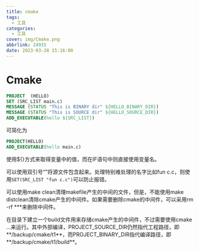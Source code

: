 ```yaml
---
title: cmake
tags:
  - 工具
categories:
  - 工具
cover: img/Cmake.png
abbrlink: 24935
date: 2023-03-28 15:16:00
---
```


# Cmake

```cmake
PROJECT  (HELLO)
SET (SRC_LIST main.c)  
MESSAGE (STATUS "This is BINARY dir" ${HELLO_BINARY_DIR})
MESSAGE (STATUS "This is SOURCE dir" ${HELLO_SOURCE_DIR})
ADD_EXECUTABLE(hello ${SRC_LIST})
```

可简化为

```cmake
PROJECT(HELLO)
ADD_EXECUTABLE(hello main.c)
```



使用${}方式来取得变量中的值，而在IF语句中则直接使用变量名。

可以使用双引号“”将源文件包含起来。处理特别难处理的名字比如fun c.c，则使用`SET(SRC_LIST "fun c.c")`可以防止报错。

可以使用make clean清理makefile产生的中间的文件，但是，不能使用make distclean清除cmake产生的中间件。如果需要删除cmake的中间件，可以采用rm -rf ***来删除中间件。

在目录下建立一个build文件用来存储cmake产生的中间件，不过需要使用cmake …来运行。其中外部编译，PROJECT_SOURCE_DIR仍然指代工程路径，即**/backup/cmake/t1**，而PROJECT_BINARY_DIR指代编译路径，即**/backup/cmake/t1/build**。

